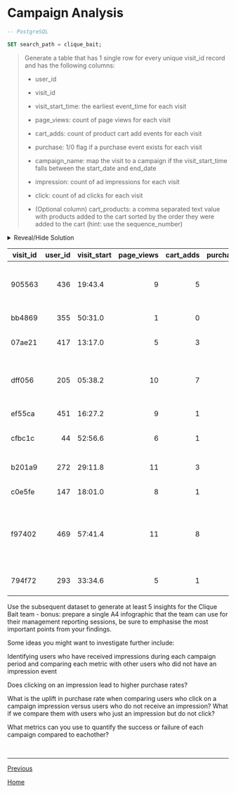 # **Campaign Analysis**

```sql
-- PostgreSQL

SET search_path = clique_bait;
```

> Generate a table that has 1 single row for every unique visit_id record and has the following columns:
>
> - user_id
>
> - visit_id
>
> - visit_start_time: the earliest event_time for each visit
>
> - page_views: count of page views for each visit
>
> - cart_adds: count of product cart add events for each visit
>
> - purchase: 1/0 flag if a purchase event exists for each visit
>
> - campaign_name: map the visit to a campaign if the visit_start_time falls between the start_date and end_date
>
> - impression: count of ad impressions for each visit
>
> - click: count of ad clicks for each visit
>
> - (Optional column) cart_products: a comma separated text value with products added to the cart sorted by the order they were added to the cart (hint: use the sequence_number)

<details>
<summary>Reveal/Hide Solution</summary>

```sql
DROP TABLE IF EXISTS clique_bait_agg;
CREATE TEMP TABLE clique_bait_agg AS
SELECT
	e.visit_id,
	u.user_id,
	MIN(e.event_time) as visit_start,
	SUM(CASE WHEN ei.event_name = 'Page View' THEN 1 ELSE 0 END) as page_views,
	SUM(CASE WHEN ei.event_name = 'Add to Cart' THEN 1 ELSE 0 END) as cart_adds,
	SUM(CASE WHEN ei.event_name = 'Purchase' THEN 1 ELSE 0 END) as purchase,
	c.campaign_name,
	SUM(CASE WHEN ei.event_name = 'Ad Impression' THEN 1 ELSE 0 END) as ad_impressions,
	SUM(CASE WHEN ei.event_name = 'Ad Click' THEN 1 ELSE 0 END) as ad_clicks,
	STRING_AGG(CASE WHEN ei.event_name = 'Add to Cart' THEN p.page_name ELSE NULL END, ', ' ORDER BY e.sequence_number) as cart_products
FROM events e
INNER JOIN users u USING (cookie_id)
INNER JOIN event_identifier ei USING (event_type)
INNER JOIN page_hierarchy p USING (page_id)
LEFT JOIN campaign_identifier c
	ON e.event_time BETWEEN c.start_date AND c.end_date
GROUP BY e.visit_id, u.user_id, c.campaign_name;

SELECT * FROM clique_bait_agg ORDER BY RANDOM() LIMIT 10;
```

</details>

| **visit_id** | **user_id** | **visit_start** | **page_views** | **cart_adds** | **purchase** | **campaign_name**                 | **ad_impressions** | **ad_clicks** | **cart_products**                                                            |
| ------------ | ----------: | --------------- | -------------: | ------------: | -----------: | --------------------------------- | -----------------: | ------------: | ---------------------------------------------------------------------------- |
| 905563       |         436 | 19:43.4         |              9 |             5 |            0 |                                   |                  0 |             0 | Kingfish, Tuna, Russian Caviar, Abalone, Oyster                              |
| bb4869       |         355 | 50:31.0         |              1 |             0 |            0 | Half Off - Treat Your Shellf(ish) |                  0 |             0 |                                                                              |
| 07ae21       |         417 | 13:17.0         |              5 |             3 |            0 | Half Off - Treat Your Shellf(ish) |                  0 |             0 | Tuna, Russian Caviar, Abalone                                                |
| dff056       |         205 | 05:38.2         |             10 |             7 |            0 | BOGOF - Fishing For Compliments   |                  1 |             1 | Salmon, Tuna, Black Truffle, Abalone, Lobster, Crab, Oyster                  |
| ef55ca       |         451 | 16:27.2         |              9 |             1 |            1 | Half Off - Treat Your Shellf(ish) |                  0 |             0 | Kingfish                                                                     |
| cfbc1c       |          44 | 52:56.6         |              6 |             1 |            1 | BOGOF - Fishing For Compliments   |                  0 |             0 | Oyster                                                                       |
| b201a9       |         272 | 29:11.8         |             11 |             3 |            1 | 25% Off - Living The Lux Life     |                  0 |             0 | Russian Caviar, Crab, Oyster                                                 |
| c0e5fe       |         147 | 18:01.0         |              8 |             1 |            1 | Half Off - Treat Your Shellf(ish) |                  0 |             0 | Salmon                                                                       |
| f97402       |         469 | 57:41.4         |             11 |             8 |            1 | Half Off - Treat Your Shellf(ish) |                  1 |             1 | Salmon, Kingfish, Tuna, Russian Caviar, Black Truffle, Abalone, Crab, Oyster |
| 794f72       |         293 | 33:34.6         |              5 |             1 |            0 | BOGOF - Fishing For Compliments   |                  0 |             0 | Tuna                                                                         |

Use the subsequent dataset to generate at least 5 insights for the Clique Bait team - bonus: prepare a single A4 infographic that the team can use for their management reporting sessions, be sure to emphasise the most important points from your findings.

Some ideas you might want to investigate further include:

Identifying users who have received impressions during each campaign period and comparing each metric with other users who did not have an impression event

Does clicking on an impression lead to higher purchase rates?

What is the uplift in purchase rate when comparing users who click on a campaign impression versus users who do not receive an impression? What if we compare them with users who just an impression but do not click?

What metrics can you use to quantify the success or failure of each campaign compared to eachother?

<br>

---

[Previous](c-ProductFunnelAnalysis.md)

[Home](../README.md)
